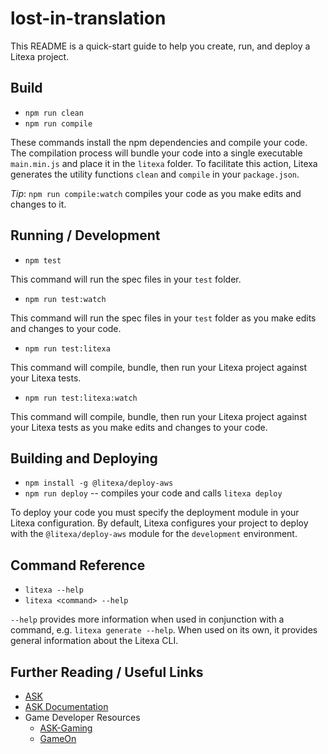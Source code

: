 # lost-in-translation

This README is a quick-start guide to help you create, run, and deploy a Litexa project.

## Build

* `npm run clean`
* `npm run compile`

These commands install the npm dependencies and compile your code. The compilation process will bundle your
code into a single executable `main.min.js` and place it in the `litexa` folder. To facilitate this action, Litexa
generates the utility functions `clean` and `compile` in your `package.json`.

*Tip*: `npm run compile:watch` compiles your code as you make edits and changes to it.

## Running / Development

* `npm test`

This command will run the spec files in your `test` folder.

* `npm run test:watch`

This command will run the spec files in your `test` folder as you make edits and changes to your code.

* `npm run test:litexa`

This command will compile, bundle, then run your Litexa project against your Litexa tests.

* `npm run test:litexa:watch`

This command will compile, bundle, then run your Litexa project against your Litexa tests
as you make edits and changes to your code.

## Building and Deploying

* `npm install -g @litexa/deploy-aws`
* `npm run deploy` -- compiles your code and calls `litexa deploy`

To deploy your code you must specify the deployment module in your Litexa configuration. By default, Litexa
configures your project to deploy with the `@litexa/deploy-aws` module for the `development` environment.

## Command Reference

* `litexa --help`
* `litexa <command> --help`

`--help` provides more information when used in conjunction with a command, e.g. `litexa generate --help`. When used
on its own, it provides general information about the Litexa CLI.

## Further Reading / Useful Links

* [ASK](https://developer.amazon.com/alexa-skills-kit/)
* [ASK Documentation](https://developer.amazon.com/docs/ask-overviews/build-skills-with-the-alexa-skills-kit.html)
* Game Developer Resources
  * [ASK-Gaming](https://developer.amazon.com/alexa-skills-kit/gaming)
  * [GameOn](https://developer.amazon.com/docs/gameon/overview.html)

